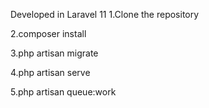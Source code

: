 Developed in Laravel 11
1.Clone the repository

2.composer install

3.php artisan migrate

4.php artisan serve

5.php artisan queue:work

